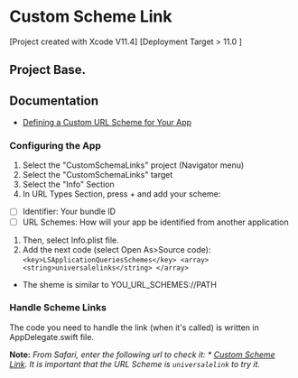 # Custom Scheme Link
[Project created with Xcode V11.4]
[Deployment Target > 11.0 ]

## Project Base.
## Documentation
* [Defining a Custom URL Scheme for Your App](https://developer.apple.com/documentation/uikit/inter-process_communication/allowing_apps_and_websites_to_link_to_your_content/defining_a_custom_url_scheme_for_your_app)

### Configuring the App
1. Select the "CustomSchemaLinks" project (Navigator menu)
1. Select the "CustomSchemaLinks" target
1. Select the "Info" Section
1. In URL Types Section, press + and add your scheme:
* [ ] Identifier: Your bundle ID
* [ ] URL Schemes: How will your app be identified from another application
1. Then, select Info.plist file.
1. Add the next code (select Open As>Source code):
`<key>LSApplicationQueriesSchemes</key>
	<array>
		<string>universalelinks</string>
	</array>`

* The sheme is similar to YOU_URL_SCHEMES://PATH

### Handle Scheme Links
The code you need to handle the link (when it's called) is written in AppDelegate.swift file.

**Note:** *From Safari, enter the following url to check it: * [Custom Scheme Link](https://universalelinks.herokuapp.com/appios/product.html). It is important that the URL Scheme is `universalelink` to try it.*